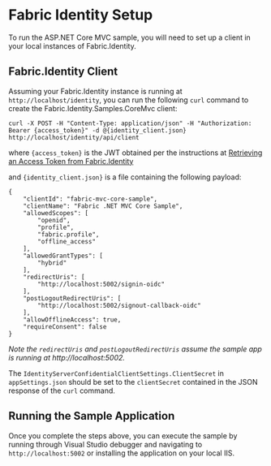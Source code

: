﻿# Fabric Identity Setup
To run the ASP.NET Core MVC sample, you will need to set up a client in your local instances of Fabric.Identity.

## Fabric.Identity Client
Assuming your Fabric.Identity instance is running at `http://localhost/identity`, you can run the following `curl` command to create the Fabric.Identity.Samples.CoreMvc client:

`curl -X POST -H "Content-Type: application/json" -H "Authorization: Bearer {access_token}" -d @{identity_client.json} http://localhost/identity/api/client`

where `{access_token}` is the JWT obtained per the instructions at [Retrieving an Access Token from Fabric.Identity](https://github.com/HealthCatalyst/Fabric.Identity/wiki/Retrieving-an-Access-Token-from-Fabric.Identity)

and `{identity_client.json}` is a file containing the following payload:

```
{
    "clientId": "fabric-mvc-core-sample",
    "clientName": "Fabric .NET MVC Core Sample",
    "allowedScopes": [
        "openid",
        "profile",
        "fabric.profile",
        "offline_access"
    ],
    "allowedGrantTypes": [
        "hybrid"
    ],
    "redirectUris": [
        "http://localhost:5002/signin-oidc"
    ],
    "postLogoutRedirectUris": [
        "http://localhost:5002/signout-callback-oidc"
    ],
    "allowOfflineAccess": true,
    "requireConsent": false
}
```

_Note the `redirectUris` and `postLogoutRedirectUris` assume the sample app is running at http://localhost:5002._

The `IdentityServerConfidentialClientSettings.ClientSecret` in `appSettings.json` should be set to the `clientSecret` contained in the JSON response of the `curl` command.

## Running the Sample Application
Once you complete the steps above, you can execute the sample by running through Visual Studio debugger and navigating to `http://localhost:5002` or installing the application on your local IIS.